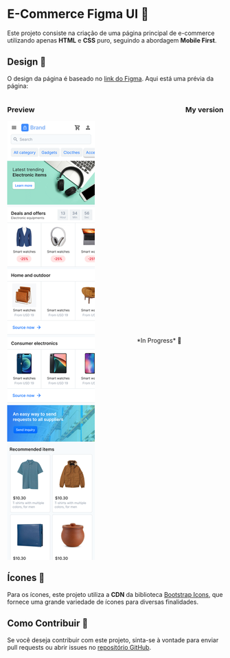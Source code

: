 # E-Commerce Figma UI 📱

Este projeto consiste na criação de uma página principal de e-commerce utilizando apenas __HTML__ e __CSS__ puro, seguindo a abordagem __Mobile First__.

## Design 🎨

O design da página é baseado no [link do Figma](https://www.figma.com/community/file/1196354278225525048). Aqui está uma prévia da página:

<div style="display: flex; justify-content:space-between">
<h3>Preview</h3>

<h3>My version</h3>

</div>
  <div style="display: flex; align-items: center;">
  <img src="./assets/main-layout.png" alt="main page">
  <span style="margin: 0 auto;">*In Progress* 🚧</span>
</div>

## Ícones 🎉

Para os ícones, este projeto utiliza a __CDN__ da biblioteca [Bootstrap Icons](https://icons.getbootstrap.com/), que fornece uma grande variedade de ícones para diversas finalidades.

## Como Contribuir 🤝

Se você deseja contribuir com este projeto, sinta-se à vontade para enviar pull requests ou abrir issues no [repositório GitHub](https://github.com/rafaelmaxdev/e-commerce-figma-ui).
